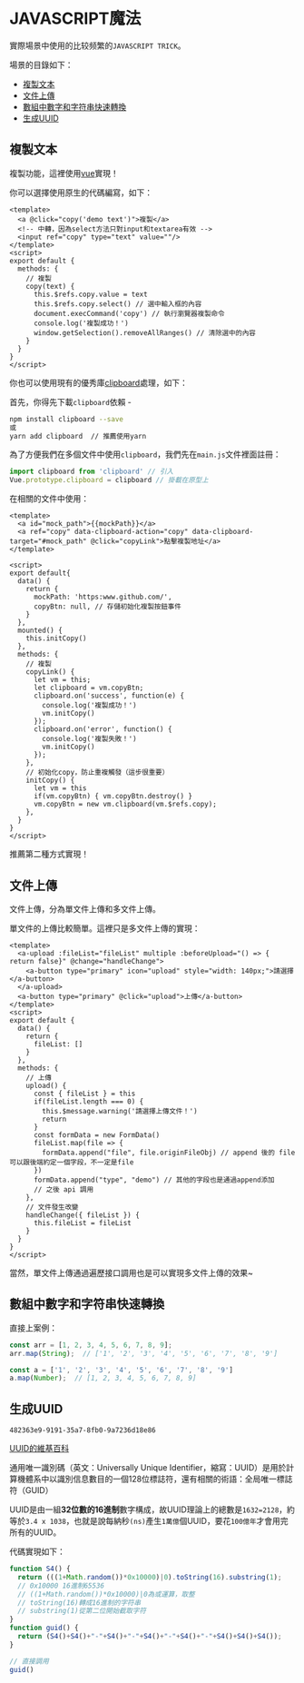 # JAVASCRIPT魔法

實際場景中使用的比较频繁的`JAVASCRIPT TRICK`。

場景的目錄如下：

- <a href="#/javascript/README?id=複製文本">複製文本</a>
- <a href="#/javascript/README?id=文件上傳">文件上傳</a>
- <a href="#/javascript/README?id=數組中數字和字符串快速轉換">數組中數字和字符串快速轉換</a>
- <a href="#/javascript/README?id=生成UUID">生成UUID</a>

## 複製文本

複製功能，這裡使用[vue](https://vuejs.org/)實現！

你可以選擇使用原生的代碼編寫，如下：

```vue
<template>
  <a @click="copy('demo text')">複製</a>
  <!-- 中轉，因為select方法只對input和textarea有效 -->
  <input ref="copy" type="text" value=""/>
</template>
<script>
export default {
  methods: {
    // 複製
    copy(text) {
      this.$refs.copy.value = text
      this.$refs.copy.select() // 選中輸入框的內容
      document.execCommand('copy') // 執行瀏覽器複製命令
      console.log('複製成功！')
      window.getSelection().removeAllRanges() // 清除選中的內容
    }
  }
}
</script>
```

你也可以使用現有的優秀庫[clipboard](https://github.com/zenorocha/clipboard.js)處理，如下：

首先，你得先下載`clipboard`依賴 - 

```bash
npm install clipboard --save
或
yarn add clipboard  // 推薦使用yarn
```

為了方便我們在多個文件中使用`clipboard`，我們先在`main.js`文件裡面註冊：

```javascript
import clipboard from 'clipboard' // 引入
Vue.prototype.clipboard = clipboard // 掛載在原型上
```

在相關的文件中使用：

```vue
<template>
  <a id="mock_path">{{mockPath}}</a>
  <a ref="copy" data-clipboard-action="copy" data-clipboard-target="#mock_path" @click="copyLink">點擊複製地址</a>
</template>

<script>
export default{
  data() {
    return {
      mockPath: 'https:www.github.com/',
      copyBtn: null, // 存儲初始化複製按鈕事件
    }
  },
  mounted() {
    this.initCopy()
  },
  methods: {
    // 複製
    copyLink() {
      let vm = this;
      let clipboard = vm.copyBtn;
      clipboard.on('success', function(e) {
        console.log('複製成功！')
        vm.initCopy()
      });
      clipboard.on('error', function() {
        console.log('複製失敗！')
        vm.initCopy()
      });
    },
    // 初始化copy，防止重複觸發（這步很重要）
    initCopy() {
      let vm = this
      if(vm.copyBtn) { vm.copyBtn.destroy() }
      vm.copyBtn = new vm.clipboard(vm.$refs.copy);
    },
  }
}
</script>
```


推薦第二種方式實現！

## 文件上傳

文件上傳，分為單文件上傳和多文件上傳。

單文件的上傳比較簡單。這裡只是多文件上傳的實現：

```vue
<template>
  <a-upload :fileList="fileList" multiple :beforeUpload="() => { return false}" @change="handleChange">
    <a-button type="primary" icon="upload" style="width: 140px;">請選擇</a-button>
  </a-upload>
  <a-button type="primary" @click="upload">上傳</a-button>
</template>
<script>
export default {
  data() {
    return {
      fileList: []
    }
  },
  methods: {
    // 上傳
    upload() {
      const { fileList } = this
      if(fileList.length === 0) {
        this.$message.warning('請選擇上傳文件！')
        return
      }
      const formData = new FormData()
      fileList.map(file => {
        formData.append("file", file.originFileObj) // append 後的 file 可以跟後端約定一個字段，不一定是file
      })
      formData.append("type", "demo") // 其他的字段也是通過append添加
      // 之後 api 調用
    },
    // 文件發生改變
    handleChange({ fileList }) {
      this.fileList = fileList
    }
  }
}
</script>
```

當然，單文件上傳通過遍歷接口調用也是可以實現多文件上傳的效果~

## 數組中數字和字符串快速轉換

直接上案例：

```javascript
const arr = [1, 2, 3, 4, 5, 6, 7, 8, 9];
arr.map(String);  // ['1', '2', '3', '4', '5', '6', '7', '8', '9']

const a = ['1', '2', '3', '4', '5', '6', '7', '8', '9']
a.map(Number);  // [1, 2, 3, 4, 5, 6, 7, 8, 9]
```

## 生成UUID

`482363e9-9191-35a7-8fb0-9a7236d18e86`

[UUID的維基百科](https://zh.wikipedia.org/wiki/%E9%80%9A%E7%94%A8%E5%94%AF%E4%B8%80%E8%AF%86%E5%88%AB%E7%A0%81)

通用唯一識別碼（英文：Universally Unique Identifier，縮寫：UUID）是用於計算機體系中以識別信息數目的一個128位標誌符，還有相關的術語：全局唯一標誌符（GUID）

UUID是由一組**32位數的16進制**數字構成，故UUID理論上的總數是`1632=2128`，約等於`3.4 x 1038`，也就是說每納秒`(ns)`產生`1萬億`個UUID，要花`100億年`才會用完所有的UUID。

代碼實現如下：

```javascript
function S4() {
  return (((1+Math.random())*0x10000)|0).toString(16).substring(1); 
  // 0x10000 16進制65536  
  // ((1+Math.random())*0x10000)|0為或運算，取整
  // toString(16)轉成16進制的字符串
  // substring(1)從第二位開始截取字符
}
function guid() {
  return (S4()+S4()+"-"+S4()+"-"+S4()+"-"+S4()+"-"+S4()+S4()+S4());
}

// 直接調用
guid()
```


